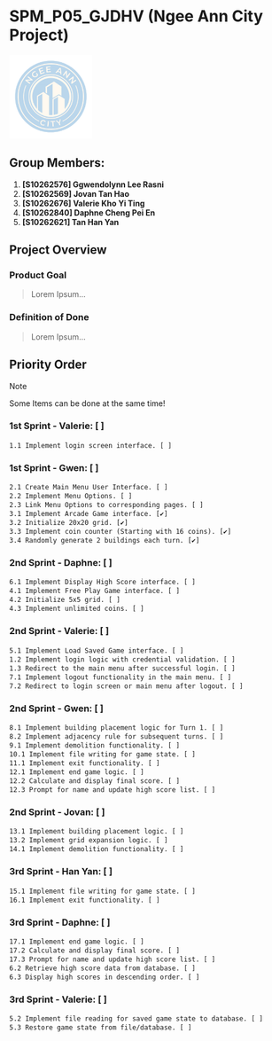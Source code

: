 # SPM_P05_GJDHV (Ngee Ann City Project)

<img src="assets/images/icon2.png" alt="drawing" width="150"/>

## Group Members:
1. **[S10262576] Ggwendolynn Lee Rasni**
2. **[S10262569] Jovan Tan Hao**
3. **[S10262676] Valerie Kho Yi Ting**
4. **[S10262840] Daphne Cheng Pei En**
5. **[S10262621] Tan Han Yan**

## Project Overview
### Product Goal 
> Lorem Ipsum...

### Definition of Done 
> Lorem Ipsum...

## Priority Order
> [!NOTE]
> Some Items can be done at the same time!

### 1st Sprint - Valerie: [ ]
    1.1 Implement login screen interface. [ ]

### 1st Sprint -  Gwen: [ ]
    2.1 Create Main Menu User Interface. [ ]
    2.2 Implement Menu Options. [ ]
    2.3 Link Menu Options to corresponding pages. [ ]
    3.1 Implement Arcade Game interface. [✔]
    3.2 Initialize 20x20 grid. [✔]
    3.3 Implement coin counter (Starting with 16 coins). [✔]
    3.4 Randomly generate 2 buildings each turn. [✔]

### 2nd Sprint -  Daphne: [ ]
    6.1 Implement Display High Score interface. [ ]
    4.1 Implement Free Play Game interface. [ ]
    4.2 Initialize 5x5 grid. [ ]
    4.3 Implement unlimited coins. [ ]

### 2nd Sprint -  Valerie: [ ]
    5.1 Implement Load Saved Game interface. [ ]
    1.2 Implement login logic with credential validation. [ ] 
    1.3 Redirect to the main menu after successful login. [ ]
    7.1 Implement logout functionality in the main menu. [ ]
    7.2 Redirect to login screen or main menu after logout. [ ]

### 2nd Sprint -  Gwen: [ ]
    8.1 Implement building placement logic for Turn 1. [ ]
    8.2 Implement adjacency rule for subsequent turns. [ ]
    9.1 Implement demolition functionality. [ ]
    10.1 Implement file writing for game state. [ ]
    11.1 Implement exit functionality. [ ]
    12.1 Implement end game logic. [ ]
    12.2 Calculate and display final score. [ ]
    12.3 Prompt for name and update high score list. [ ]

### 2nd Sprint -  Jovan: [ ]
    13.1 Implement building placement logic. [ ]
    13.2 Implement grid expansion logic. [ ]
    14.1 Implement demolition functionality. [ ]

### 3rd Sprint -  Han Yan: [ ]
    15.1 Implement file writing for game state. [ ]
    16.1 Implement exit functionality. [ ]

### 3rd Sprint -  Daphne: [ ]
    17.1 Implement end game logic. [ ]
    17.2 Calculate and display final score. [ ]
    17.3 Prompt for name and update high score list. [ ]
    6.2 Retrieve high score data from database. [ ]
    6.3 Display high scores in descending order. [ ]

### 3rd Sprint -  Valerie: [ ]
    5.2 Implement file reading for saved game state to database. [ ]
    5.3 Restore game state from file/database. [ ]
